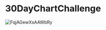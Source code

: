 # 30DayChartChallenge

![FqjAGewXsAAWbRy](https://github.com/bdgroves/30DayChartChallenge/assets/51037739/aeb661e8-5418-4a46-ae05-7593bf5bb059)
